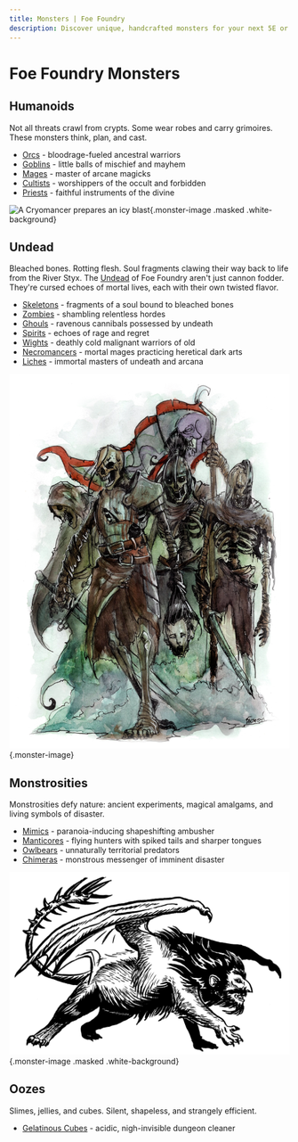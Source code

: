 ```yaml
---
title: Monsters | Foe Foundry
description: Discover unique, handcrafted monsters for your next 5E or fantasy TTRPG session. From undead horrors to mythic monstrosities, Foe Foundry offers unforgettable foes ready to challenge your players.
---
```


# Foe Foundry Monsters

## Humanoids

Not all threats crawl from crypts. Some wear robes and carry grimoires. These monsters think, plan, and cast.

- [Orcs](orc.md) - bloodrage-fueled ancestral warriors
- [Goblins](goblin.md) - little balls of mischief and mayhem
- [Mages](mage.md) - master of arcane magicks
- [Cultists](cultist.md) - worshippers of the occult and forbidden
- [Priests](priest.md) - faithful instruments of the divine

![A Cryomancer prepares an icy blast](../img/cryomancer2.png){.monster-image .masked .white-background}

## Undead

Bleached bones. Rotting flesh. Soul fragments clawing their way back to life from the River Styx. The [Undead](../families/undead.md) of Foe Foundry aren't just cannon fodder. They're cursed echoes of mortal lives, each with their own twisted flavor.

- [Skeletons](skeleton.md) - fragments of a soul bound to bleached bones
- [Zombies](zombie.md) - shambling relentless hordes
- [Ghouls](ghoul.md) - ravenous cannibals possessed by undeath
- [Spirits](spirit.md) - echoes of rage and regret
- [Wights](wight.md) - deathly cold malignant warriors of old
- [Necromancers](mage.md#necromancers) - mortal mages practicing heretical dark arts
- [Liches](lich.md) - immortal masters of undeath and arcana

![A skeleton warband advances menacingly](../img/skeleton_warband.webp){.monster-image}

## Monstrosities

Monstrosities defy nature: ancient experiments, magical amalgams, and living symbols of disaster.

- [Mimics](mimic.md) - paranoia-inducing shapeshifting ambusher
- [Manticores](manticore.md) - flying hunters with spiked tails and sharper tongues
- [Owlbears](owlbear.md) - unnaturally territorial predators
- [Chimeras](chimera.md) - monstrous messenger of imminent disaster

![A cantankerous Manticore prepares to strike](../img/manticore.png){.monster-image .masked .white-background}

## Oozes

Slimes, jellies, and cubes. Silent, shapeless, and strangely efficient.

- [Gelatinous Cubes](gelatinous-cube.md) - acidic, nigh-invisible dungeon cleaner
